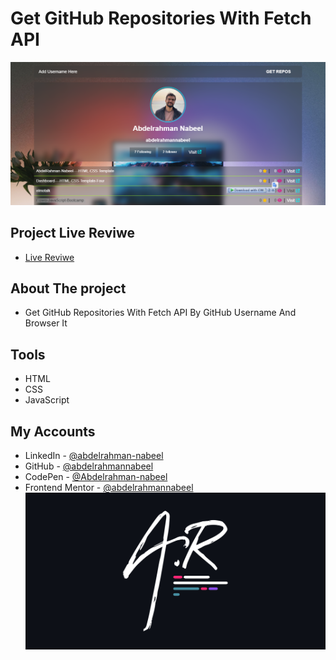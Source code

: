# Get GitHub Repositories With Fetch API
![Get GitHub Repositories With Fetch API](./imgs/project-landing.png)
## Project Live Reviwe
- [Live Reviwe]( https://abdelrahmannabeel.github.io/Get-Repos/)
## About The project
- Get GitHub Repositories With Fetch API By GitHub Username And Browser It
## Tools
- HTML
- CSS
- JavaScript
## My Accounts
- LinkedIn - [@abdelrahman-nabeel](https://www.linkedin.com/in/abdelrahman-nabeel/)
- GitHub - [@abdelrahmannabeel](https://github.com/abdelrahmannabeel)
- CodePen - [@Abdelrahman-nabeel](https://codepen.io/Abdelrahman-nabeel)
- Frontend Mentor - [@abdelrahmannabeel](https://www.frontendmentor.io/profile/abdelrahmannabeel)
![AbdelRahman-Nabeel-Logo](./imgs/AbdelRahman-Nabeel-Logo-v.png)